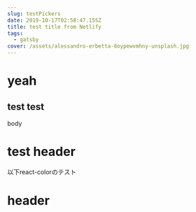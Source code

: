 ```yaml
---
slug: testPickers
date: 2019-10-17T02:58:47.155Z
title: test title from Netlify
tags:
  - gatsby
cover: /assets/alessandro-erbetta-8oypewvmhny-unsplash.jpg
---
```

# yeah

## test test

body

<h1>test header</h1>

<LayoutTest><Test/><Test/><Test/></LayoutTest><Test/>

以下react-colorのテスト

<ChromePicker />

<CirclePicker />

<CompactPicker />

<GithubPicker />

<HuePicker />

<MaterialPicker />

<SketchPicker />

<SliderPicker />

<SwatchesPicker />

<TwitterPicker />

# header
